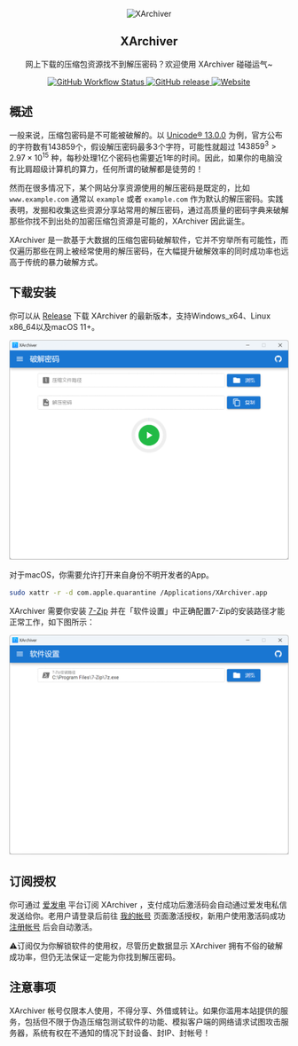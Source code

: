 <p align="center">
  <img alt="XArchiver" src="assets/app.ico" height="128" width="128">
</p>

<h2 align="center"> XArchiver </h2>

<p align="center">
  网上下载的压缩包资源找不到解压密码？欢迎使用 XArchiver 碰碰运气~
</p>

<p align="center">
  <a href="https://github.com/vscodev/XArchiver/actions">
    <img alt="GitHub Workflow Status" src="https://img.shields.io/github/actions/workflow/status/vscodev/XArchiver/release.yml">
  </a>
  <a href="https://github.com/vscodev/XArchiver/releases">
    <img alt="GitHub release" src="https://img.shields.io/github/v/release/vscodev/XArchiver">
  </a>
  <a href="https://xarchiver.voicehub.top">
    <img alt="Website" src="https://img.shields.io/website?up_message=online&down_message=offline&url=https%3A%2F%2Fxarchiver.voicehub.top">
  </a>
</p>

## 概述

一般来说，压缩包密码是不可能被破解的。以 [Unicode® 13.0.0](https://www.unicode.org/versions/Unicode13.0.0/) 为例，官方公布的字符数有143859个，假设解压密码最多3个字符，可能性就超过 $143859^{3} > 2.97 \times 10^{15}$ 种，每秒处理1亿个密码也需要近1年的时间。因此，如果你的电脑没有比肩超级计算机的算力，任何所谓的破解都是徒劳的！

然而在很多情况下，某个网站分享资源使用的解压密码是既定的，比如 `www.example.com`  通常以 `example` 或者 `example.com` 作为默认的解压密码。实践表明，发掘和收集这些资源分享站常用的解压密码，通过高质量的密码字典来破解那些你找不到出处的加密压缩包资源是可能的，XArchiver 因此诞生。

XArchiver 是一款基于大数据的压缩包密码破解软件，它并不穷举所有可能性，而仅遍历那些在网上被经常使用的解压密码，在大幅提升破解效率的同时成功率也远高于传统的暴力破解方式。

## 下载安装

你可以从 [Release](https://github.com/vscodev/XArchiver/releases) 下载 XArchiver 的最新版本，支持Windows_x64、Linux x86_64以及macOS 11+。

![app](assets/app.png)

对于macOS，你需要允许打开来自身份不明开发者的App。

```sh
sudo xattr -r -d com.apple.quarantine /Applications/XArchiver.app
```

XArchiver 需要你安装 [7-Zip](https://www.7-zip.org/download.html) 并在「软件设置」中正确配置7-Zip的安装路径才能正常工作，如下图所示：

![settings](assets/settings.png)

## 订阅授权

你可通过 [爱发电](https://afdian.net/a/vscodev) 平台订阅 XArchiver ，支付成功后激活码会自动通过爱发电私信发送给你。老用户请登录后前往 [我的帐号](https://xarchiver.voicehub.top/account) 页面激活授权，新用户使用激活码成功 [注册帐号](https://xarchiver.voicehub.top/auth/register) 后会自动激活。

:warning:订阅仅为你解锁软件的使用权，尽管历史数据显示 XArchiver 拥有不俗的破解成功率，但仍无法保证一定能为你找到解压密码。

## 注意事项

XArchiver 帐号仅限本人使用，不得分享、外借或转让。如果你滥用本站提供的服务，包括但不限于伪造压缩包测试软件的功能、模拟客户端的网络请求试图攻击服务器，系统有权在不通知的情况下封设备、封IP、封帐号！
